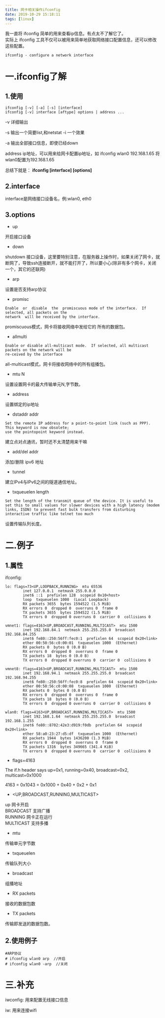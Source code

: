 ```yaml
---
title: 网卡相关操作ifconfig
date: 2019-10-29 15:18:11
tags: [linux]
---
```


我一直将 ifconfig 简单的用来查看ip信息。有点太不了解它了。<br>
实际上 ifconfig 工具不仅可以被用来简单地获取网络接口配置信息，还可以修改这些配置。

```
ifconfig - configure a network interface
```

# 一.ifconfig了解

## 1.使用

```
ifconfig [-v] [-a] [-s] [interface]
ifconfig [-v] interface [aftype] options | address ...

```
-v 详细输出

-s 输出一个简要list,和netstat -i 一个效果

-a 输出全部接口信息，即使已经down

address ip地址，可以用来给网卡配置ip地址，如 ifconfig wlan0 192.168.1.65  将wlan0配置为192.168.1.65

总结下就是： <strong>ifconfig  [interface] [options]</strong>

## 2.interface

interface是网络接口设备名，例:wlan0, eth0

## 3.options

- up

开启接口设备

- down

shutdown 接口设备，这里要特别注意，在服务器上操作时，如果关闭了网卡，就断网了，导致ssh连接断开，就不能打开了，所以要小心(除非有多个网卡，关闭一个，其它的还联网)

- arp

设置是否支持arp协议

- promisc

```
Enable  or  disable  the  promiscuous mode of the interface.  If selected, all packets on the
network  will be received by the interface.

```
promiscuous模式，网卡将接收网络中发给它的  所有的数据包。

- allmulti

```
Enable or disable all-multicast mode.  If selected, all multicast packets on the network will be
re‐ceived by the interface
```
all-multicast模式，网卡将接收网络中的所有组播包。

- mtu N

设置设置网卡的最大传输单元N,字节数。

- address

设置绑定的ip地址

- dstaddr addr

```
Set the remote IP address for a point-to-point link (such as PPP).  This keyword is now obsolete;
use the pointopoint keyword instead.
```
建立点对点通讯，暂时还不太清楚用来干嘛

- add/del addr

添加/删除 ipv6 地址

- tunnel

建立IPv4与IPv6之间的隧道通信地址。

- txqueuelen length

```
Set the length of the transmit queue of the device. It is useful to set this to small values for slower devices with a high latency (modem links, ISDN) to prevent fast bulk transfers from disturbing interactive traffic like telnet too much
```
设置传输队列长度。

# 二.例子

## 1.属性


ifconfig:
```
lo: flags=73<UP,LOOPBACK,RUNNING>  mtu 65536
        inet 127.0.0.1  netmask 255.0.0.0
        inet6 ::1  prefixlen 128  scopeid 0x10<host>
        loop  txqueuelen 1000  (Local Loopback)
        RX packets 3655  bytes 1594522 (1.5 MiB)
        RX errors 0  dropped 0  overruns 0  frame 0
        TX packets 3655  bytes 1594522 (1.5 MiB)
        TX errors 0  dropped 0 overruns 0  carrier 0  collisions 0

vmnet1: flags=4163<UP,BROADCAST,RUNNING,MULTICAST>  mtu 1500
        inet 192.168.84.1  netmask 255.255.255.0  broadcast 192.168.84.255
        inet6 fe80::250:56ff:fec0:1  prefixlen 64  scopeid 0x20<link>
        ether 00:50:56:c0:00:01  txqueuelen 1000  (Ethernet)
        RX packets 0  bytes 0 (0.0 B)
        RX errors 0  dropped 0  overruns 0  frame 0
        TX packets 18  bytes 0 (0.0 B)
        TX errors 0  dropped 0 overruns 0  carrier 0  collisions 0

vmnet8: flags=4163<UP,BROADCAST,RUNNING,MULTICAST>  mtu 1500
        inet 192.168.94.1  netmask 255.255.255.0  broadcast 192.168.94.255
        inet6 fe80::250:56ff:fec0:8  prefixlen 64  scopeid 0x20<link>
        ether 00:50:56:c0:00:08  txqueuelen 1000  (Ethernet)
        RX packets 0  bytes 0 (0.0 B)
        RX errors 0  dropped 0  overruns 0  frame 0
        TX packets 18  bytes 0 (0.0 B)
        TX errors 0  dropped 0 overruns 0  carrier 0  collisions 0

wlan0: flags=4163<UP,BROADCAST,RUNNING,MULTICAST>  mtu 1500
        inet 192.168.1.64  netmask 255.255.255.0  broadcast 192.168.1.255
        inet6 fe80::8702:42e3:d919:f0db  prefixlen 64  scopeid 0x20<link>
        ether 58:a0:23:27:d5:df  txqueuelen 1000  (Ethernet)
        RX packets 1944  bytes 1436200 (1.3 MiB)
        RX errors 0  dropped 0  overruns 0  frame 0
        TX packets 1316  bytes 349665 (341.4 KiB)
        TX errors 0  dropped 0 overruns 0  carrier 0  collisions 0

```

- flags=4163

The if.h header says up=0x1, running=0x40, broadcast=0x2, multicast=0x1000

4163 = 0x1043 = 0x1000 + 0x40 + 0x2 + 0x1

- <UP,BROADCAST,RUNNING,MULTICAST>  

up 网卡开启<br>
BROADCAST 支持广播<br>
RUNNING 网卡正在运行<br>
MULTICAST 支持多播

- mtu  

传输单元字节数

- txqueuelen

传输队列大小

- broadcast

组播地址

- RX packets

接收的数据包数

- TX packets

传输即发送的数据包数。


## 2.使用例子

```
#ARP协议
# ifconfig wlan0 arp  //开启
# ifconfig wlan0 -arp  //关闭
```

# 三.补充

iwconfig: 用来配置无线接口信息

iw: 用来连接wifi
